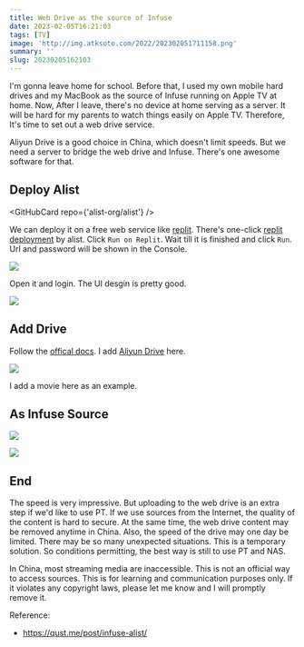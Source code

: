```yaml
---
title: Web Drive as the source of Infuse
date: 2023-02-05T16:21:03
tags: [TV]
image: 'http://img.atksoto.com/2022/202302051711158.png'
summary: ''
slug: 20230205162103
---
```


I'm gonna leave home for school. Before that, I used my own mobile hard drives and my MacBook as the source of Infuse running on Apple TV at home. Now, After I leave, there's no device at home serving as a server. It will be hard for my parents to watch things easily on Apple TV. Therefore, It's time to set out a web drive service.

Aliyun Drive is a good choice in China, which doesn't limit speeds. But we need a server to bridge the web drive and Infuse. There's one awesome software for that.

## Deploy Alist

<GitHubCard repo={'alist-org/alist'} />

We can deploy it on a free web service like [replit](http://replit.com). There's one-click [replit deployment](https://github.com/alist-org/alist-replit) by alist. Click `Run on Replit`. Wait till it is finished and click `Run`. Url and password will be shown in the Console.

![](http://img.atksoto.com/2022/202302051655349.png)

Open it and login. The UI desgin is pretty good.

![](http://img.atksoto.com/2022/202302051700141.png)

## Add Drive

Follow the [offical docs](https://alist.nn.ci/guide/drivers/aliyundrive.html). I add [Aliyun Drive](https://www.aliyundrive.com/) here.

![](http://img.atksoto.com/2022/202302051704260.png)

I add a movie here as an example.

## As Infuse Source

![](http://img.atksoto.com/2022/202302051707431.png)

![](http://img.atksoto.com/2022/202302051707321.png)

## End

The speed is very impressive. But uploading to the web drive is an extra step if we'd like to use PT. If we use sources from the Internet, the quality of the content is hard to secure. At the same time, the web drive content may be removed anytime in China. Also, the speed of the drive may one day be limited. There may be so many unexpected situations. This is a temporary solution. So conditions permitting, the best way is still to use PT and NAS.

In China, most streaming media are inaccessible. This is not an official way to access sources. This is for learning and communication purposes only. If it violates any copyright laws, please let me know and I will promptly remove it.

Reference:

- https://qust.me/post/infuse-alist/
